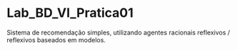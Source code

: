 # Lab_BD_VI_Pratica01
Sistema de recomendação simples, utilizando agentes racionais reflexivos / reflexivos baseados em modelos.
